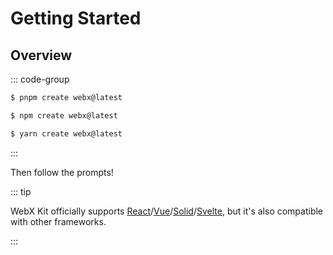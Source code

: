 # Getting Started

## Overview

::: code-group

```bash [pnpm]
$ pnpm create webx@latest
```

```bash [npm]
$ npm create webx@latest
```

```bash [yarn]
$ yarn create webx@latest
```

:::

Then follow the prompts!

::: tip

WebX Kit officially supports [React](https://react.dev/)/[Vue](https://vuejs.org/)/[Solid](https://www.solidjs.com/)/[Svelte](https://svelte.dev/), but it's also compatible with other frameworks.

:::
